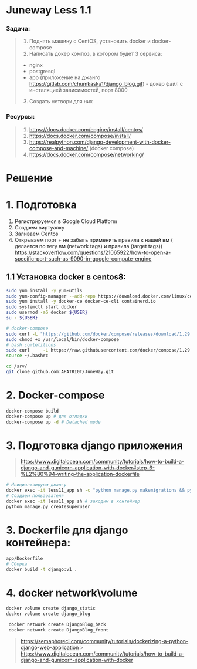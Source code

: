 # Juneway Less 1.1 
### Задача:
> 1. Поднять машину с CentOS, установить docker и docker-compose  
> 2. Написать докер композ, в котором будет 3 сервиса: 
> - nginx
> - postgresql
> - app (приложение на джанго https://gitlab.com/chumkaska1/django_blog.git) - докер файл с инсталяцией зависимостей, порт 8000
> 3. Создать нетворк для них

### Ресурсы: 
> 1. https://docs.docker.com/engine/install/centos/
> 2. https://docs.docker.com/compose/install/
> 3. https://realpython.com/django-development-with-docker-compose-and-machine/ (docker compose)
> 4. https://docs.docker.com/compose/networking/

# Решение
# 1. Подготовка 
1. Регистрируемся в Google Cloud Platform
2. Создаем виртуалку
3. Заливаем Centos
4. Открываем порт  + не забыть применить правила к нашей вм ( делается по тегу вм (network tags) и правила (target tags))
https://stackoverflow.com/questions/21065922/how-to-open-a-specific-port-such-as-9090-in-google-compute-engine

## 1.1 Установка docker в centos8:
```Bash
sudo yum install -y yum-utils
sudo yum-config-manager --add-repo https://download.docker.com/linux/centos/docker-ce.repo
sudo yum install -y docker-ce docker-ce-cli containerd.io
sudo systemctl start docker
sudo usermod -aG docker ${USER}
su - ${USER}

# docker-compose
sudo curl -L "https://github.com/docker/compose/releases/download/1.29.1/docker-compose-$(uname -s)-$(uname -m)" -o /usr/local/bin/docker-compose
sudo chmod +x /usr/local/bin/docker-compose
# bash comletitions
sudo curl     -L https://raw.githubusercontent.com/docker/compose/1.29.1/contrib/completion/bash/docker-compose     -o /etc/bash_completion.d/docker-compose
source ~/.bashrc

cd /srv/
git clone github.com:APATRI0T/JuneWay.git
```
# 2. Docker-compose
```bash
docker-compose build
docker-compose up # для отладки
docker-compose up -d # Detached mode

```
# 3. Подготовка django приложения
> https://www.digitalocean.com/community/tutorials/how-to-build-a-django-and-gunicorn-application-with-docker#step-6-%E2%80%94-writing-the-application-dockerfile
> 
```bash
# Инициализируем джангу
docker exec -it less11_app sh -c "python manage.py makemigrations && python manage.py migrate && python manage.py collectstatic"
# Создаем пользователя 
docker exec -it less11_app sh # заходим в контейнер
python manage.py createsuperuser
```
# 3. Dockerfile для django контейнера:

```Bash
app/Dockerfile
# Сборка 
docker build -t django:v1 .
```

# 4. docker network\volume 
```bash
docker volume create django_static
docker volume create django_blog

 docker network create DjangoBlog_back
 docker network create DjangoBlog_front
```

> https://semaphoreci.com/community/tutorials/dockerizing-a-python-django-web-application
    > https://www.digitalocean.com/community/tutorials/how-to-build-a-django-and-gunicorn-application-with-docker